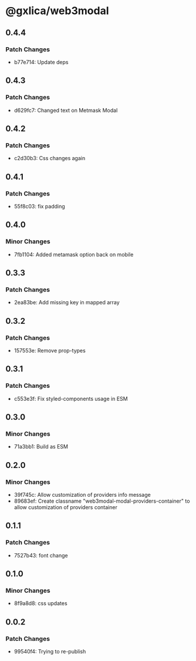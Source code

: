 # @gxlica/web3modal

## 0.4.4

### Patch Changes

- b77e714: Update deps

## 0.4.3

### Patch Changes

- d629fc7: Changed text on Metmask Modal

## 0.4.2

### Patch Changes

- c2d30b3: Css changes again

## 0.4.1

### Patch Changes

- 55f8c03: fix padding

## 0.4.0

### Minor Changes

- 7fb1104: Added metamask option back on mobile

## 0.3.3

### Patch Changes

- 2ea83be: Add missing key in mapped array

## 0.3.2

### Patch Changes

- 157553e: Remove prop-types

## 0.3.1

### Patch Changes

- c553e3f: Fix styled-components usage in ESM

## 0.3.0

### Minor Changes

- 71a3bb1: Build as ESM

## 0.2.0

### Minor Changes

- 39f745c: Allow customization of providers info message
- 89683ef: Create classname "web3modal-modal-providers-container" to allow customization of providers container

## 0.1.1

### Patch Changes

- 7527b43: font change

## 0.1.0

### Minor Changes

- 8f9a8d8: css updates

## 0.0.2

### Patch Changes

- 99540f4: Trying to re-publish
